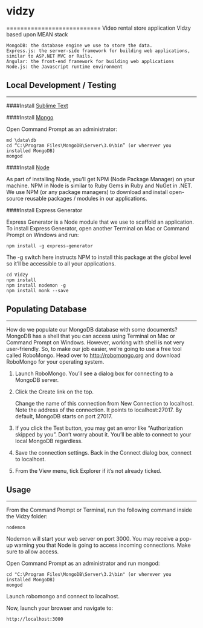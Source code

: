 # vidzy
===========================
Video rental store application Vidzy based upon MEAN stack

    MongoDB: the database engine we use to store the data.
    Express.js: the server-side framework for building web applications, similar to ASP.NET MVC or Rails.
    Angular: the front-end framework for building web applications  
    Node.js: the Javascript runtime environment




## Local Development / Testing
---------------------------------------
####Install [Sublime Text](http://sublimetext.com)

####Install [Mongo](http://mongodb.org)

Open Command Prompt as an administrator:

	md \data\db
	cd “C:\Program Files\MongoDB\Server\3.0\bin” (or wherever you installed MongoDB)
	mongod

####Install [Node](https://nodejs.org)

As part of installing Node, you’ll get NPM (Node Package Manager) on your machine. NPM in Node is similar to Ruby Gems in Ruby and NuGet in .NET. We use NPM (or any package managers) to download and install open-source reusable packages / modules in our applications.

####Install Express Generator

Express Generator is a Node module that we use to scaffold an application. To install Express Generator, open another Terminal on Mac or Command Prompt on Windows and run:

    npm install -g express-generator
    
The -g switch here instructs NPM to install this package at the global level so it’ll be accessible to all your applications.

    cd Vidzy
    npm install 
    npm install nodemon -g
    npm install monk --save 
    
    
## Populating Database
---------------------------------------
How do we populate our MongoDB database with some documents? MongoDB has a shell that you can access using Terminal on Mac or Command Prompt on Windows. However, working with shell is not very user-friendly. So, to make our job easier, we’re going to use a free tool called RoboMongo. Head over to http://robomongo.org and download RoboMongo for your operating system.

1. Launch RoboMongo. You’ll see a dialog box for connecting to a MongoDB server.

2. Click the Create link on the top.

    Change the name of this connection from New Connection to localhost. 
    Note the address of the connection. It points to localhost:27017. 
    By default, MongoDB starts on port 27017.

3. If you click the Test button, you may get an error like “Authorization skipped by you”. Don’t worry about it. You’ll be able to connect to your local MongoDB regardless.  

4. Save the connection settings. Back in the Connect dialog box, connect to localhost.

5. From the View menu, tick Explorer if it’s not already ticked.




## Usage
---------------------------------------
From the Command Prompt or Terminal, run the following command inside the Vidzy folder:

    nodemon 

Nodemon will start your web server on port 3000. You may receive a pop-up warning you that Node is going to access incoming connections. Make sure to allow access.

Open Command Prompt as an administrator and run mongod:

	cd "C:\Program Files\MongoDB\Server\3.2\bin" (or wherever you installed MongoDB)
	mongod
	
Launch robomongo and connect to localhost.

Now, launch your browser and navigate to:

    http://localhost:3000

